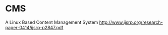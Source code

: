 # CMS
A Linux Based Content Management System
http://www.ijsrp.org/research-paper-0414/ijsrp-p2847.pdf
